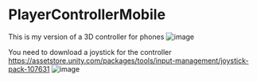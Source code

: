 # PlayerControllerMobile
This is my version of a 3D controller for phones
![image](https://user-images.githubusercontent.com/114677727/193647714-c2635dc0-686a-43ea-9e94-0b469be3b5ad.png)

You need to download a joystick for the controller 
    https://assetstore.unity.com/packages/tools/input-management/joystick-pack-107631
![image](https://user-images.githubusercontent.com/114677727/193648028-43aa5d17-d15e-49e0-898a-cb4564c8a1cb.png)
